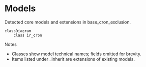 # Models

Detected core models and extensions in base_cron_exclusion.

```mermaid
classDiagram
    class ir_cron
```

Notes
- Classes show model technical names; fields omitted for brevity.
- Items listed under _inherit are extensions of existing models.
